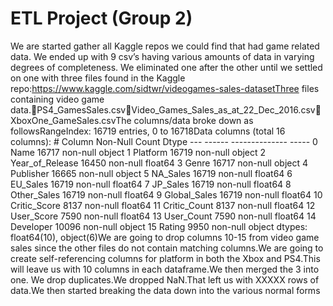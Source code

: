 # ETL Project (Group 2)

We are started gather all Kaggle repos we could find that had game related data. We ended up with 9 csv’s having various amounts of data in varying degrees of completeness. We eliminated one after the other until we settled on one with three files found in the Kaggle repo:https://www.kaggle.com/sidtwr/videogames-sales-datasetThree files containing video game data.PS4_GamesSales.csvVideo_Games_Sales_as_at_22_Dec_2016.csvXboxOne_GameSales.csvThe columns/data broke down as followsRangeIndex: 16719 entries, 0 to 16718Data columns (total 16 columns): #   Column           Non-Null Count  Dtype  ---  ------           --------------  -----   0   Name             16717 non-null  object  1   Platform         16719 non-null  object  2   Year_of_Release  16450 non-null  float64 3   Genre            16717 non-null  object  4   Publisher        16665 non-null  object  5   NA_Sales         16719 non-null  float64 6   EU_Sales         16719 non-null  float64 7   JP_Sales         16719 non-null  float64 8   Other_Sales      16719 non-null  float64 9   Global_Sales     16719 non-null  float64 10  Critic_Score     8137 non-null   float64 11  Critic_Count     8137 non-null   float64 12  User_Score       7590 non-null   float64 13  User_Count       7590 non-null   float64 14  Developer        10096 non-null  object  15  Rating           9950 non-null   object dtypes: float64(10), object(6)We are going to drop columns 10-15 from video game sales since the other files do not contain matching columns.We are going to create self-referencing columns for platform in both the Xbox and PS4.This will leave us with 10 columns in each dataframe.We then merged the 3 into one. We drop duplicates.We dropped NaN.That left us with XXXXX rows of data.We then started breaking the data down into the various normal forms

